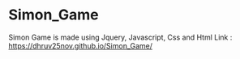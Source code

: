 # Simon_Game
Simon Game is made using Jquery, Javascript, Css and Html
Link : https://dhruv25nov.github.io/Simon_Game/
